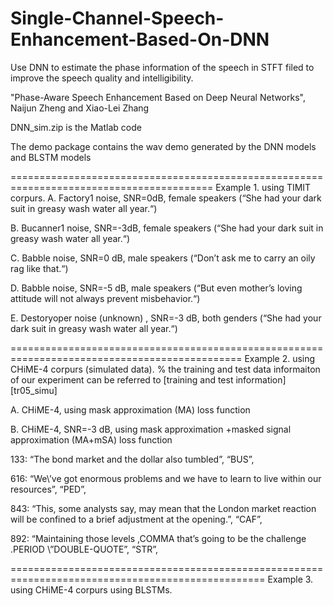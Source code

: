 # Single-Channel-Speech-Enhancement-Based-On-DNN
Use DNN to estimate the phase information of the speech in STFT filed to improve the speech quality and intelligibility.

"Phase-Aware Speech Enhancement Based on Deep Neural Networks", Naijun Zheng and Xiao-Lei Zhang


DNN_sim.zip is the Matlab code


The demo package contains the wav demo generated by the DNN models and BLSTM models

=========================================================================================
Example 1. using TIMIT corpurs. 
A. Factory1 noise, SNR=0dB, female speakers (“She had your dark suit in greasy wash water all year.“)

B. Bucanner1 noise, SNR=-3dB, female speakers (“She had your dark suit in greasy wash water all year.“)

C. Babble noise, SNR=0 dB, male speakers  (“Don’t ask me to carry an oily rag like that.“)

D. Babble noise, SNR=-5 dB, male speakers  (“But even mother’s loving attitude will not always prevent misbehavior.“)

E. Destoryoper noise (unknown) , SNR=-3 dB, both genders  (“She had your dark suit in greasy wash water all year.“)

==============================================================================================
Example 2. using CHiME-4 corpurs (simulated data). 
% the training and test data informaiton of our experiment can be referred to [training and test information] [tr05_simu]

A. CHiME-4, using mask approximation (MA) loss function

B. CHiME-4, SNR=-3 dB, using mask approximation +masked signal approximation (MA+mSA) loss function

133: “The bond market and the dollar also tumbled”, “BUS”,

616: “We\\’ve got enormous problems and we have to learn to live within our resources”,  “PED”,

843: “This, some analysts say, may mean that the London market reaction will be confined to a brief adjustment at the opening.”, “CAF”,

892: “Maintaining those levels ,COMMA that’s going to be the challenge .PERIOD \”DOUBLE-QUOTE”, “STR”,

==================================================================================================
Example 3. using CHiME-4 corpurs using BLSTMs. 
